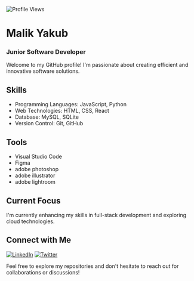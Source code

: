   ![Profile Views](https://komarev.com/ghpvc/?username=malikyakub)

  # Malik Yakub
  ### Junior Software Developer

  Welcome to my GitHub profile! I'm passionate about creating efficient and innovative software solutions.

  ## Skills
  - Programming Languages: JavaScript, Python
  - Web Technologies: HTML, CSS, React
  - Database: MySQL, SQLite
  - Version Control: Git, GitHub

  ## Tools
  - Visual Studio Code
  - Figma
  - adobe photoshop
  - adobe illustrator
  - adobe lightroom

  ## Current Focus
  I'm currently enhancing my skills in full-stack development and exploring cloud technologies.

  ## Connect with Me
  [![LinkedIn](https://img.shields.io/badge/LinkedIn-Malik%20Yakub-blue)](https://www.linkedin.com/in/malik-yakub-75778a324)
  [![Twitter](https://img.shields.io/badge/Twitter-%40malikyakub-1DA1F2)](https://x.com/malikyakub55777)

  Feel free to explore my repositories and don't hesitate to reach out for collaborations or discussions!
